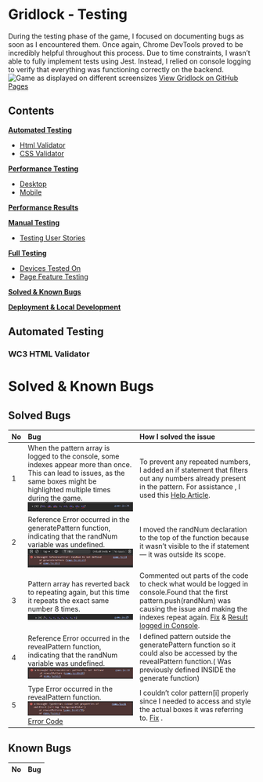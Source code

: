 # Gridlock - Testing
During the testing phase of the game, I focused on documenting bugs as soon as I encountered them. Once again, Chrome DevTools proved to be incredibly helpful throughout this process. Due to time constraints, I wasn’t able to fully implement tests using Jest. Instead, I relied on console logging to verify that everything was functioning correctly on the backend.
![Game as displayed on different screensizes]()
[View Gridlock on GitHub Pages]()
## Contents
**[Automated Testing](#automated-testing)**
* [Html Validator](#wc3-html-validator)
* [CSS Validator](#wc3-css-validator)

**[Performance Testing](#performance-testing-lighthouse)**
* [Desktop](#desktop)
* [Mobile](#mobile)

**[Performance Results](#performance-results)**

**[Manual Testing](#manual-testing)**
* [Testing User Stories](#testing-user-stories)

**[Full Testing](#full-testing)**
* [Devices Tested On](#devices-tested-on)
* [Page Feature Testing](#page-feature-testing)

**[Solved & Known Bugs ](#solved--known-bugs)**

**[Deployment & Local Development](#deployment--local-development)**

## Automated Testing
### WC3 HTML Validator


# Solved & Known Bugs 
## Solved Bugs 
| No | Bug | How I solved the issue |
| :--- | :--- | :--- |
| 1 | When the pattern array is logged to the console, some indexes appear more than once. This can lead to issues, as the same boxes might be highlighted multiple times during the game.![Repeated indexes in Pattern Array](testing/Bugs/e1.png)| To prevent any repeated numbers, I added an if statement that filters out any numbers already present in the pattern. For assistance , I used this [Help Article](https://forum.freecodecamp.org/t/how-to-make-math-random-not-repeat-same-numbers/417973/3).|
| 2 | Reference Error occurred in the generatePattern function, indicating that the randNum variable was undefined.![Reference Error_1](testing/Bugs/e2.png)| I moved the randNum declaration to the top of the function because it wasn’t visible to the if statement — it was outside its scope. |
| 3 | Pattern array has reverted back to repeating again, but this time it repeats the exact same number 8 times.![Repeated indexes in Pattern Array](testing/Bugs/e3.png)|Commented out parts of the code to check what would be logged in console.Found that the first pattern.push(randNum) was causing the issue and making the indexes repeat again. [Fix](testing/Bugs/e5.png)  & [Result logged in Console](testing/Bugs/e6.png).|
| 4 | Reference Error occurred in the revealPattern function, indicating that the randNum variable was undefined.![Reference Error_2](testing/Bugs/e4.png)| I defined pattern outside the generatePattern function so it could also be accessed by the revealPattern function.( Was previously defined INSIDE the generate function)|
| 5 | Type Error occurred in the revealPattern function.![Type Error](testing/Bugs/e7.png)  [Error Code](testing/Bugs/e9.png)| I couldn’t color pattern[i] properly since I needed to access and style the actual boxes it was referring to. [Fix](testing/Bugs/e8.png) .|
## Known Bugs 
| No | Bug | 
| :--- | :--- | 